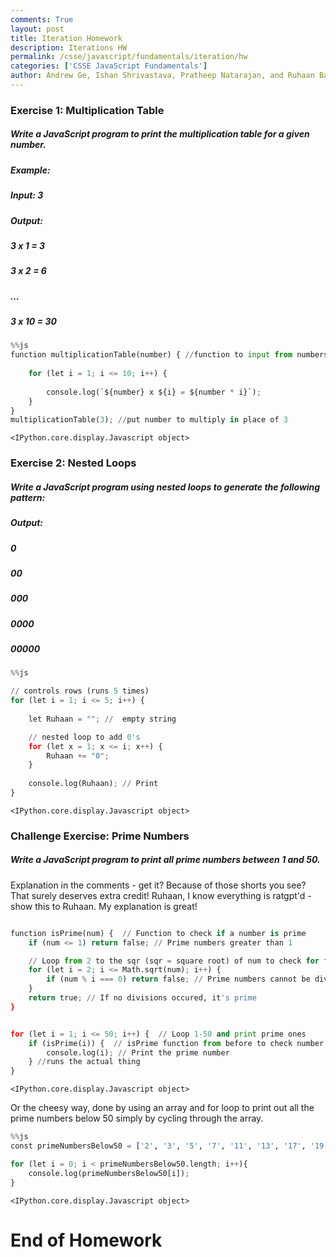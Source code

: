 ```yaml
---
comments: True
layout: post
title: Iteration Homework
description: Iterations HW
permalink: /csse/javascript/fundamentals/iteration/hw
categories: ['CSSE JavaScript Fundamentals']
author: Andrew Ge, Ishan Shrivastava, Pratheep Natarajan, and Ruhaan Bansal
---
```


### Exercise 1: Multiplication Table
##### Write a JavaScript program to print the multiplication table for a given number.

##### Example:
##### Input: 3
##### Output:
##### 3 x 1 = 3
##### 3 x 2 = 6
##### ...
##### 3 x 10 = 30


```python
%%js
function multiplicationTable(number) { //function to input from numbers 1-10
    
    for (let i = 1; i <= 10; i++) {
        
        console.log(`${number} x ${i} = ${number * i}`);
    }
}
multiplicationTable(3); //put number to multiply in place of 3
```


    <IPython.core.display.Javascript object>


### Exercise 2: Nested Loops
##### Write a JavaScript program using nested loops to generate the following pattern:

##### Output:
##### 0
##### 00
##### 000
##### 0000
##### 00000


```python
%%js 

// controls rows (runs 5 times)
for (let i = 1; i <= 5; i++) {
    
    let Ruhaan = ""; //  empty string

    // nested loop to add 0's
    for (let x = 1; x <= i; x++) {
        Ruhaan += "0"; 
    }
    
    console.log(Ruhaan); // Print 
}

```


    <IPython.core.display.Javascript object>




### Challenge Exercise: Prime Numbers
##### Write a JavaScript program to print all prime numbers between 1 and 50.

Explanation in the comments - get it? Because of those shorts you see? That surely deserves extra credit! Ruhaan, I know everything is ratgpt'd - show this to Ruhaan. My explanation is great!


```python

function isPrime(num) {  // Function to check if a number is prime
    if (num <= 1) return false; // Prime numbers greater than 1

    // Loop from 2 to the sqr (sqr = square root) of num to check for factors
    for (let i = 2; i <= Math.sqrt(num); i++) {  
        if (num % i === 0) return false; // Prime numbers cannot be divisible by "i"
    }
    return true; // If no divisions occured, it's prime
}


for (let i = 1; i <= 50; i++) {  // Loop 1-50 and print prime ones
    if (isPrime(i)) {  // isPrime function from before to check number
        console.log(i); // Print the prime number
    } //runs the actual thing
}

```


    <IPython.core.display.Javascript object>


Or the cheesy way, done by using an array and for loop to print out all the prime numbers below 50 simply by cycling through the array.


```python
%%js
const primeNumbersBelow50 = ['2', '3', '5', '7', '11', '13', '17', '19', '23', '29', '31', '37', '41', '43', '47'];

for (let i = 0; i < primeNumbersBelow50.length; i++){
    console.log(primeNumbersBelow50[i]); 
}
```


    <IPython.core.display.Javascript object>


# End of Homework
